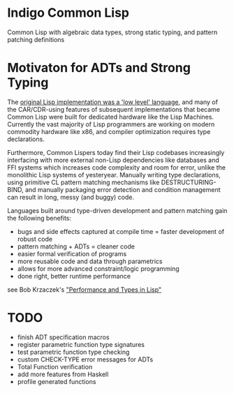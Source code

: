 # Indigo Common Lisp

Common Lisp with algebraic data types, strong static typing, and pattern patching definitions

# Motivaton for ADTs and Strong Typing

The [original Lisp implementation was a 'low level' language](https://en.wikipedia.org/wiki/CAR_and_CDR#Etymology), and many of the CAR/CDR-using features of subsequent implementations that became Common Lisp were built for dedicated hardware like the Lisp Machines. Currently the vast majority of Lisp programmers are working on modern commodity hardware like x86, and compiler optimization requires type declarations.

Furthermore, Common Lispers today find their Lisp codebases increasingly interfacing with more external non-Lisp dependencies like databases and FFI systems which increases code complexity and room for error, unlike the monolithic Lisp systems of yesteryear. Manually writing type declarations, using primitive CL pattern matching mechanisms like DESTRUCTURING-BIND, and manually packaging error detection and condition management can result in long, messy (and buggy) code.

Languages built around type-driven development and pattern matching gain the following benefits:

* bugs and side effects captured at compile time = faster development of robust code
* pattern matching + ADTs = cleaner code
* easier formal verification of programs
* more reusable code and data through parametrics
* allows for more advanced constraint/logic programming
* done right, better runtime performance

see Bob Krzaczek's ["Performance and Types in Lisp"](https://blog.30dor.com/2014/03/21/performance-and-types-in-lisp/)

# TODO
* finish ADT specification macros
* register parametric function type signatures
* test parametric function type checking
* custom CHECK-TYPE error messages for ADTs
* Total Function verification
* add more features from Haskell
* profile generated functions